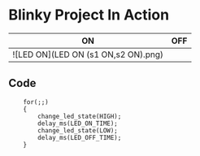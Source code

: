# Blinky Project In Action

|ON|OFF|
|:--:|:--:|
|![LED ON](LED ON (s1 ON,s2 ON).png)||

## Code 
```
	for(;;)
	{
        change_led_state(HIGH);
		delay_ms(LED_ON_TIME);
        change_led_state(LOW);
		delay_ms(LED_OFF_TIME);	
	}
```